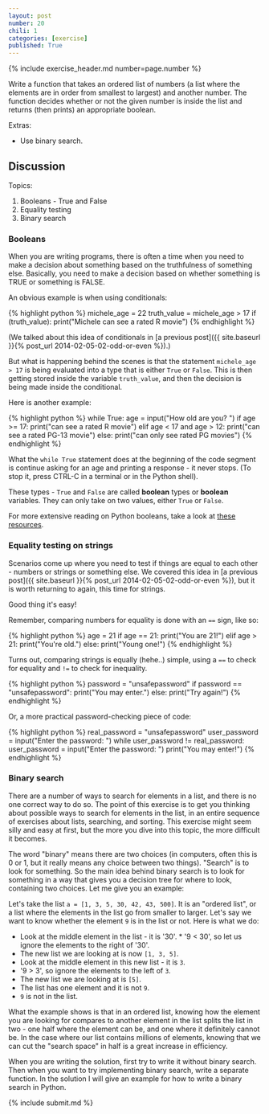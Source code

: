 ```yaml
---
layout: post
number: 20
chili: 1
categories: [exercise]
published: True
---
```


{% include exercise_header.md number=page.number %}

Write a function that takes an ordered list of numbers (a list where the elements are in order from smallest to largest) and another number. The function decides whether or not the given number is inside the list and returns (then prints) an appropriate boolean.

Extras: 

* Use binary search. 

## Discussion

Topics: 

1. Booleans - True and False
2. Equality testing
3. Binary search

### Booleans

When you are writing programs, there is often a time when you need to make a decision about something based on the truthfulness of something else. Basically, you need to make a decision based on whether something is TRUE or something is FALSE. 

An obvious example is when using conditionals: 

{% highlight python %}
  michele_age = 22
  truth_value = michele_age > 17
  if (truth_value):
    print("Michele can see a rated R movie")
{% endhighlight %}

(We talked about this idea of conditionals in [a previous post]({{ site.baseurl }}{% post_url 2014-02-05-02-odd-or-even %}).)

But what is happening behind the scenes is that the statement `michele_age > 17` is being evaluated into a type that is either `True` or `False`. This is then getting stored inside the variable `truth_value`, and then the decision is being made inside the conditional. 

Here is another example: 

{% highlight python %}
  while True:
    age = input("How old are you? ")
    if age >= 17: 
      print("can see a rated R movie")
    elif age < 17 and age > 12:
      print("can see a rated PG-13 movie")
    else: 
      print("can only see rated PG movies")
{% endhighlight %}

What the `while True` statement does at the beginning of the code segment is continue asking for an age and printing a response - it never stops. (To stop it, press CTRL-C in a terminal or in the Python shell). 

These types - `True` and `False` are called **boolean** types or **boolean** variables. They can only take on two values, either `True` or `False`. 

For more extensive reading on Python booleans, take a look at [these](http://www.pythonforbeginners.com/basics/boolean) [resources](http://learnpythonthehardway.org/book/ex28.html). 

### Equality testing on strings

Scenarios come up where you need to test if things are equal to each other - numbers or strings or something else. We covered this idea in [a previous post]({{ site.baseurl }}{% post_url 2014-02-05-02-odd-or-even %}), but it is worth returning to again, this time for strings. 

Good thing it's easy! 

Remember, comparing numbers for equality is done with an `==` sign, like so: 

{% highlight python %}
  age = 21
  if age == 21:
    print("You are 21!")
  elif age > 21:
    print("You're old.")
  else:
    print("Young one!")
{% endhighlight %}

Turns out, comparing strings is equally (hehe..) simple, using a `==` to check for equality and `!=` to check for inequality. 

{% highlight python %}
  password = "unsafepassword"
  if password == "unsafepassword":
    print("You may enter.")
  else:
    print("Try again!")
{% endhighlight %}

Or, a more practical password-checking piece of code: 

{% highlight python %}
  real_password = "unsafepassword"
  user_password = input("Enter the password: ")
  while user_password != real_password:
    user_password = input("Enter the password: ")
  print("You may enter!")
{% endhighlight %}

### Binary search

There are a number of ways to search for elements in a list, and there is no one correct way to do so. The point of this exercise is to get you thinking about possible ways to search for elements in the list, in an entire sequence of exercises about lists, searching, and sorting. This exercise might seem silly and easy at first, but the more you dive into this topic, the more difficult it becomes.

The word "binary" means there are two choices (in computers, often this is 0 or 1, but it really means any choice between two things). "Search" is to look for something. So the main idea behind binary search is to look for something in a way that gives you a decision tree for where to look, containing two choices. Let me give you an example: 

Let's take the list `a = [1, 3, 5, 30, 42, 43, 500]`. It is an "ordered list", or a list where the elements in the list go from smaller to larger. Let's say we want to know whether the element `9` is in the list or not. Here is what we do: 

* Look at the middle element in the list - it is '30'. * '9 < 30', so let us ignore the elements to the right of '30'. 
* The new list we are looking at is now `[1, 3, 5]`. 
* Look at the middle element in this new list - it is `3`. 
* '9 > 3', so ignore the elements to the left of `3`. 
* The new list we are looking at is `[5]`.
* The list has one element and it is not `9`. 
* `9` is not in the list. 

What the example shows is that in an ordered list, knowing how the element you are looking for compares to another element in the list splits the list in two - one half where the element can be, and one where it definitely cannot be. In the case where our list contains millions of elements, knowing that we can cut the "search space" in half is a great increase in efficiency. 

When you are writing the solution, first try to write it without binary search. Then when you want to try implementing binary search, write a separate function. In the solution I will give an example for how to write a binary search in Python.

{% include submit.md %}